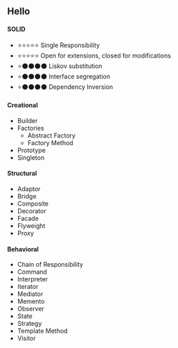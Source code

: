 ## Hello

#### SOLID
* ⭐⭐⭐⭐⭐ Single Responsibility
* ⭐⭐⭐⭐⭐ Open for extensions, closed for modifications
* ⭐🌑🌑🌑🌑 Liskov substitution
* ⭐🌑🌑🌑🌑 Interface segregation 
* ⭐🌑🌑🌑🌑 Dependency Inversion

#### Creational
* Builder
* Factories
  * Abstract Factory
  * Factory Method
* Prototype
* Singleton

#### Structural
* Adaptor
* Bridge
* Composite
* Decorator
* Facade
* Flyweight
* Proxy

#### Behavioral
* Chain of Responsibility
* Command
* Interpreter
* Iterator
* Mediator
* Memento
* Observer
* State
* Strategy
* Template Method
* Visitor
